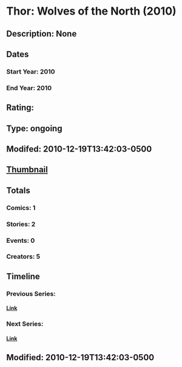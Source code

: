 # Thor: Wolves of the North (2010)
## Description: None
## Dates
### Start Year: 2010
### End Year: 2010
## Rating: 
## Type: ongoing
## Modifed: 2010-12-19T13:42:03-0500
## [Thumbnail](http://i.annihil.us/u/prod/marvel/i/mg/9/50/4c912ad0ed928.jpg)
## Totals
### Comics: 1
### Stories: 2
### Events: 0
### Creators: 5
## Timeline
### Previous Series: 
#### [Link]()
### Next Series: 
#### [Link]()
## Modified: 2010-12-19T13:42:03-0500